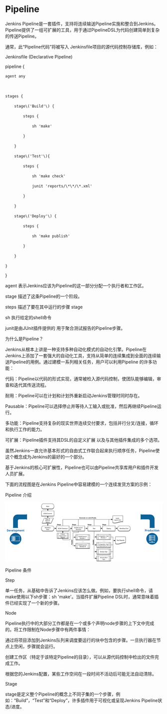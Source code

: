 # Pipeline

Jenkins Pipeline是一套插件，支持将连续输送Pipeline实施和整合到Jenkins。Pipeline提供了一组可扩展的工具，用于通过PipelineDSL为代码创建简单到复杂的传送Pipeline。

通常，此“Pipeline代码”将被写入 Jenkinsfile项目的源代码控制存储库，例如：

Jenkinsfile \(Declarative Pipeline\)

pipeline {

```
agent any 



stages {

    stage\('Build'\) { 

        steps { 

            sh 'make' 

        }

    }

    stage\('Test'\){

        steps {

            sh 'make check'

            junit 'reports/\*\*/\*.xml' 

        }

    }

    stage\('Deploy'\) {

        steps {

            sh 'make publish'

        }

    }

}
```

}

agent 表示Jenkins应该为Pipeline的这一部分分配一个执行者和工作区。

stage 描述了这条Pipeline的一个阶段。

steps 描述了要在其中运行的步骤 stage

sh 执行给定的shell命令

junit是由JUnit插件提供的 用于聚合测试报告的Pipeline步骤。

为什么是Pipeline？

Jenkins从根本上讲是一种支持多种自动化模式的自动化引擎。Pipeline在Jenkins上添加了一套强大的自动化工具，支持从简单的连续集成到全面的连续输送Pipeline的用例。通过建模一系列相关任务，用户可以利用Pipeline 的许多功能：

代码：Pipeline以代码的形式实现，通常被检入源代码控制，使团队能够编辑，审查和迭代其传送流程。

耐用：Pipeline可以在计划和计划外重新启动Jenkins管理时同时存在。

Pausable：Pipeline可以选择停止并等待人工输入或批准，然后再继续Pipeline运行。

多功能：Pipeline支持复杂的现实世界连续交付要求，包括并行分叉/连接，循环和执行工作的能力。

可扩展：Pipeline插件支持其DSL的自定义扩展 以及与其他插件集成的多个选项。

虽然Jenkins一直允许基本形式的自由式工作联合起来执行顺序任务，Pipeline使这个概念成为Jenkins的最好的一个部分。

基于Jenkins的核心可扩展性，Pipeline也可以由Pipeline共享库用户和插件开发人员扩展。

下面的流程图是在Jenkins Pipeline中容易建模的一个连续发货方案的示例：

Pipeline 介绍

![](/assets/importpip.png)

Pipeline 条件

Step

单一任务，从基础中告诉了Jenkins应该怎么做。例如，要执行shell命令，请make使用以下sh步骤：sh 'make'。当插件扩展Pipeline DSL时，通常意味着插件已经实现了一个新的步骤。

Node

Pipeline执行中的大部分工作都是在一个或多个声明node步骤的上下文中完成的。将工作限制在Node步骤中有两件事情：

通过将项目添加到Jenkins队列来调度要运行的块中包含的步骤。一旦执行器在节点上空闲，步骤就会运行。

创建工作区（特定于该特定Pipeline的目录），可以从源代码控制中检出的文件完成工作。

根据您的Jenkins配置，某些工作空间在一段时间不活动后可能无法自动清除。

Stage

stage是定义整个Pipeline的概念上不同子集的一个步骤，例如：“Build”，“Test”和“Deploy”，许多插件用于可视化或呈现Jenkins Pipeline状态/进度。

